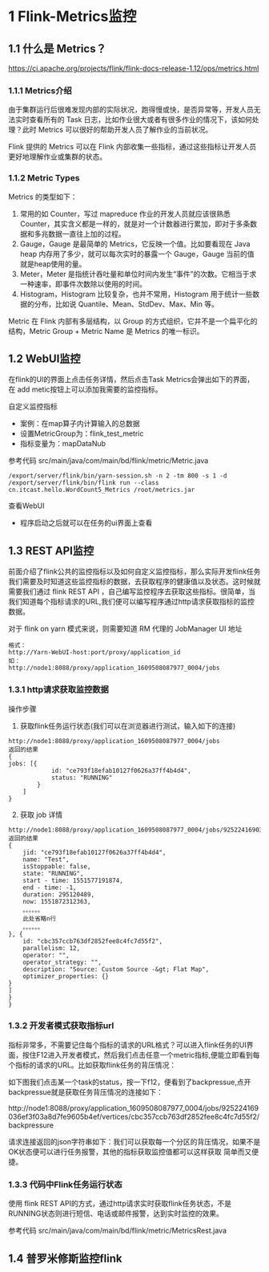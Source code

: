 # 1 Flink-Metrics监控

## 1.1 什么是 Metrics？

https://ci.apache.org/projects/flink/flink-docs-release-1.12/ops/metrics.html

### 1.1.1 Metrics介绍
由于集群运行后很难发现内部的实际状况，跑得慢或快，是否异常等，开发人员无法实时查看所有的 Task 日志，比如作业很大或者有很多作业的情况下，该如何处理？此时 Metrics 可以很好的帮助开发人员了解作业的当前状况。

Flink 提供的 Metrics 可以在 Flink 内部收集一些指标，通过这些指标让开发人员更好地理解作业或集群的状态。

### 1.1.2 Metric Types
Metrics 的类型如下：
1. 常用的如 Counter，写过 mapreduce 作业的开发人员就应该很熟悉 Counter，其实含义都是一样的，就是对一个计数器进行累加，即对于多条数据和多兆数据一直往上加的过程。
2. Gauge，Gauge 是最简单的 Metrics，它反映一个值。比如要看现在 Java heap 内存用了多少，就可以每次实时的暴露一个 Gauge，Gauge 当前的值就是heap使用的量。
3. Meter，Meter 是指统计吞吐量和单位时间内发生“事件”的次数。它相当于求一种速率，即事件次数除以使用的时间。
4. Histogram，Histogram 比较复杂，也并不常用，Histogram 用于统计一些数据的分布，比如说 Quantile、Mean、StdDev、Max、Min 等。

Metric 在 Flink 内部有多层结构，以 Group 的方式组织，它并不是一个扁平化的结构，Metric Group + Metric Name 是 Metrics 的唯一标识。

## 1.2 WebUI监控
在flink的UI的界面上点击任务详情，然后点击Task Metrics会弹出如下的界面，在 add metic按钮上可以添加我需要的监控指标。

自定义监控指标
- 案例：在map算子内计算输入的总数据
- 设置MetricGroup为：flink_test_metric
- 指标变量为：mapDataNub

参考代码
src/main/java/com/main/bd/flink/metric/Metric.java

``` 
/export/server/flink/bin/yarn-session.sh -n 2 -tm 800 -s 1 -d
/export/server/flink/bin/flink run --class cn.itcast.hello.WordCount5_Metrics /root/metrics.jar
```

查看WebUI
- 程序启动之后就可以在任务的ui界面上查看


## 1.3 REST API监控
前面介绍了flink公共的监控指标以及如何自定义监控指标，那么实际开发flink任务我们需要及时知道这些监控指标的数据，去获取程序的健康值以及状态。这时候就需要我们通过 flink REST API ，自己编写监控程序去获取这些指标。很简单，当我们知道每个指标请求的URL,我们便可以编写程序通过http请求获取指标的监控数据。

对于 flink on yarn 模式来说，则需要知道 RM 代理的 JobManager UI 地址
``` 
格式：
http://Yarn-WebUI-host:port/proxy/application_id
如：
http://node1:8088/proxy/application_1609508087977_0004/jobs
```

### 1.3.1 http请求获取监控数据
操作步骤
1. 获取flink任务运行状态(我们可以在浏览器进行测试，输入如下的连接)
``` 
http://node1:8088/proxy/application_1609508087977_0004/jobs
返回的结果
{
jobs: [{
            id: "ce793f18efab10127f0626a37ff4b4d4",
            status: "RUNNING"
        }
    ]
}
```
2. 获取 job 详情
``` 
http://node1:8088/proxy/application_1609508087977_0004/jobs/925224169036ef3f03a8d7fe9605b4ef
返回的结果
{
    jid: "ce793f18efab10127f0626a37ff4b4d4",
    name: "Test",
    isStoppable: false,
    state: "RUNNING",
    start - time: 1551577191874,
    end - time: -1,
    duration: 295120489,
    now: 1551872312363,
    。。。。。。
    此处省略n行
    。。。。。。
}, {
    id: "cbc357ccb763df2852fee8c4fc7d55f2",
    parallelism: 12,
    operator: "",
    operator_strategy: "",
    description: "Source: Custom Source -&gt; Flat Map",
    optimizer_properties: {}
}
]
}
}
```

### 1.3.2 开发者模式获取指标url
指标非常多，不需要记住每个指标的请求的URL格式？可以进入flink任务的UI界面，按住F12进入开发者模式，然后我们点击任意一个metric指标,便能立即看到每个指标的请求的URL。比如获取flink任务的背压情况：

如下图我们点击某一个task的status，按一下f12，便看到了backpressue,点开backpressue就是获取任务背压情况的连接如下：

http://node1:8088/proxy/application_1609508087977_0004/jobs/925224169036ef3f03a8d7fe9605b4ef/vertices/cbc357ccb763df2852fee8c4fc7d55f2/backpressure

请求连接返回的json字符串如下：我们可以获取每一个分区的背压情况，如果不是OK状态便可以进行任务报警，其他的指标获取监控值都可以这样获取 简单而又便捷。

### 1.3.3 代码中Flink任务运行状态
使用 flink REST API的方式，通过http请求实时获取flink任务状态，不是RUNNING状态则进行短信、电话或邮件报警，达到实时监控的效果。

参考代码
src/main/java/com/main/bd/flink/metric/MetricsRest.java

## 1.4 普罗米修斯监控flink
